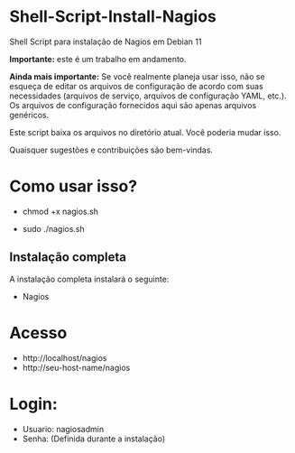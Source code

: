 # Shell-Script-Install-Nagios
Shell Script para instalação de Nagios em Debian 11

**Importante:** este é um trabalho em andamento.

**Ainda mais importante:** Se você realmente planeja usar isso, não se esqueça de editar os arquivos de configuração de acordo com suas necessidades (arquivos de serviço, arquivos de configuração YAML, etc.). Os arquivos de configuração fornecidos aqui são apenas arquivos genéricos.

Este script baixa os arquivos no diretório atual. Você poderia mudar isso.

Quaisquer sugestões e contribuições são bem-vindas.

# Como usar isso?

* chmod +x nagios.sh

* sudo ./nagios.sh

## Instalação completa

A instalação completa instalará o seguinte:

* Nagios

# Acesso

* http://localhost/nagios
* http://seu-host-name/nagios

# Login: 

* Usuario: nagiosadmin
* Senha: (Definida durante a instalação)

